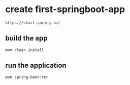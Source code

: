 # create first-springboot-app
```
https://start.spring.io/
```
## build the app
```
mvn clean install
```
## run the application
```
mvn spring-boot:run
```